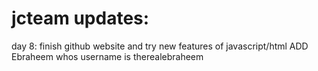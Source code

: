 # jcteam updates:

day 8: finish github website and try new features of javascript/html
 ADD Ebraheem whos username is therealebraheem
